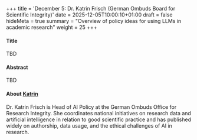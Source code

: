 +++
title = 'December 5: Dr. Katrin Frisch (German Ombuds Board for Scientific Integrity)'
date = 2025-12-05T10:00:10+01:00
draft = false
hideMeta = true
summary = "Overview of policy ideas for using LLMs in academic research"
weight = 25
+++
 

#### Title
TBD

#### Abstract
TBD  

 

#### About [Katrin](https://ombudsgremium.de/9802/forschungsdaten-und-ki/)
Dr. Katrin Frisch is Head of AI Policy at the German Ombuds Office for Research Integrity. She coordinates national initiatives on research data and artificial intelligence in relation to good scientific practice and has published widely on authorship, data usage, and the ethical challenges of AI in research.






